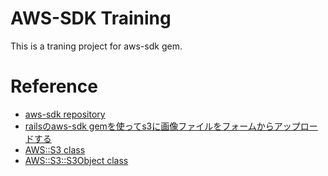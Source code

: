 # AWS-SDK Training

This is a traning project for aws-sdk gem.


# Reference

* [aws-sdk repository](https://github.com/aws/aws-sdk-ruby)
* [railsのaws-sdk gemを使ってs3に画像ファイルをフォームからアップロードする](http://joppot.info/2014/06/13/1583)
* [AWS::S3 class](http://docs.aws.amazon.com/AWSRubySDK/latest/AWS/S3.html)
* [AWS::S3::S3Object class](http://docs.aws.amazon.com/AWSRubySDK/latest/AWS/S3/S3Object.html)

